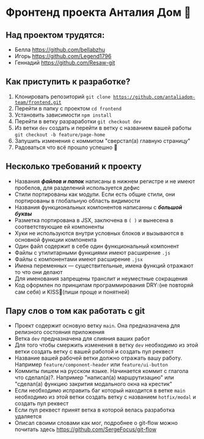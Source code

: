 # Фронтенд проекта Анталия Дом 🏡

## Над проектом трудятся:

 - Белла https://github.com/bellabzhu
 - Игорь https://github.com/Legend1796
 - Геннадий https://github.com/Resaw-git

## Как приступить к разработке?

  1. Клонировать репозиторий <code>git clone https://github.com/antaliadom-team/frontend.git</code>
  2. Перейти в папку с проектом  <code>cd frontend</code>
  3. Установить зависимости <code>npm install</code>
  4. Перейти в ветку разраработки <code>git checkout dev</code>
  5. Из ветки <code>dev</code> создать и перейти в ветку с названием вашей работы <code>git checkout -b feature/page-home</code>
  6. Запушить изменения с коммитом "сверстал(а) главную страницу"
  7. Радоваться что всё прошло успешно :tada:

## Несколько требований к проекту

  - Названия ***файлов и папок*** написаны в нижнем регистре и не имеют пробелов, для разделений используется дефис
  - Стили портированы как модули. Если есть общие стили, они портированы в глобальную область видимости
  - Названия функциональных компонентов написанны с ***большой буквы***
  - Разметка портирована в JSX, заключена в <code>( )</code> и вынесена в соответствующие ей компоненты
  - Хуки не используются внутри условных блоков и вызываются в основной функции компонента
  - Один файл содержит в себе один функциональный компонент
  - Файлы с утилитарными функциями имеют расширение <code>.js</code>
  - Файлы с компонентами имеют расширение <code>.jsx</code>
  - Имена переменных — существительные, имена функций отражают то что они делают
  - Для именования запрещены транслит и неуместные сокращения
  - Код оформлен по принципам программирования DRY:droplet:(не повторяй сам себя) и KISS:kiss:(пиши проще и понятней)


## Пару слов о том как работать с git

 - Проект содержит основую ветку <code>main</code>. Она предназначена для релизного состояния приложения
 - Ветка <code>dev</code> предназначена для слияния ваших работ
 - Для того чтобы смержить изменения в ветку <code>dev</code> необходимо из этой ветки создать ветку с вашей работой и создать пул реквест
 - Название вашей рабочей ветки должно отражать вашу работу. Например <code>feature/component-header</code> или <code>feature/ui-button</code>
 - Коммиты пишем на русском языке. Начинается коммит с глагола что сделал(а)?. Например "написал(а) маршрутизацию" или "сделал(а) функцию закрития модального окна на крестик"
 - Если необходимо исправить баг который находится в ветке <code>main</code> необходимо из этой ветки создать ветку с названием <code>hotfix/modal</code> и создать пул реквест
 - Если пул реквест принят ветка в которой велась разработка удаляется
 - Описал своими словами как мог, подробнее о git-flow можно почитать здесь https://github.com/SergeFocus/git-flow
